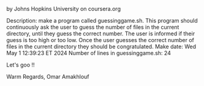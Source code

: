 by Johns Hopkins University on coursera.org

Description: make a program called guessinggame.sh. This program should continuously ask the user to guess the number of files in the current directory, until they guess the correct number. The user is informed if their guess is too high or too low. Once the user guesses the correct number of files in the current directory they should be congratulated.
Make date: Wed May 1 12:39:23 ET 2024
Number of lines in guessinggame.sh: 24

Let's goo !!

Warm Regards,
Omar Amakhlouf
